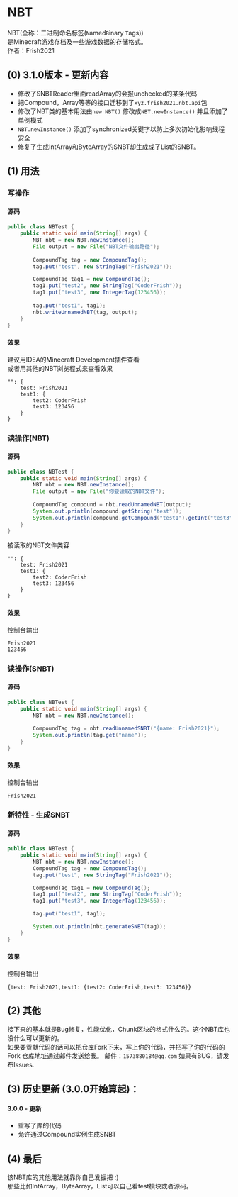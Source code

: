 # NBT

NBT(全称：二进制命名标签(`N`amed`B`inary `T`ags))\
是Minecraft游戏存档及一些游戏数据的存储格式。\
作者：Frish2021

## (0) 3.1.0版本 - 更新内容
 - 修改了SNBTReader里面readArray的会报unchecked的某条代码
 - 把Compound，Array<V extends ITag>等等的接口迁移到了`xyz.frish2021.nbt.api`包
 - 修改了NBT类的基本用法由`new NBT()` 修改成`NBT.newInstance()` 并且添加了单例模式
 - `NBT.newInstance()` 添加了synchronized关键字以防止多次初始化影响线程安全
 - 修复了生成IntArray和ByteArray的SNBT却生成成了List的SNBT。

## (1) 用法

### 写操作
#### 源码
```java
public class NBTest {
    public static void main(String[] args) {
        NBT nbt = new NBT.newInstance();
        File output = new File("NBT文件输出路径");
        
        CompoundTag tag = new CompoundTag();
        tag.put("test", new StringTag("Frish2021"));

        CompoundTag tag1 = new CompoundTag();
        tag1.put("test2", new StringTag("CoderFrish"));
        tag1.put("test3", new IntegerTag(123456));
        
        tag.put("test1", tag1);
        nbt.writeUnnamedNBT(tag, output);
    }
}
```

#### 效果
建议用IDEA的Minecraft Development插件查看\
或者用其他的NBT浏览程式来查看效果
```nbtt
"": {
	test: Frish2021
	test1: {
		test2: CoderFrish
		test3: 123456
	}
}
```

### 读操作(NBT)
#### 源码
```java
public class NBTest {
    public static void main(String[] args) {
        NBT nbt = new NBT.newInstance();
        File output = new File("你要读取的NBT文件");
        
        CompoundTag compound = nbt.readUnnamedNBT(output);
        System.out.println(compound.getString("test"));
        System.out.println(compound.getCompound("test1").getInt("test3"));
    }
}
```

被读取的NBT文件类容
```nbtt
"": {
	test: Frish2021
	test1: {
		test2: CoderFrish
		test3: 123456
	}
}
```

#### 效果
控制台输出
```
Frish2021
123456
```

### 读操作(SNBT)
#### 源码
```java
public class NBTest {
    public static void main(String[] args) {
        NBT nbt = new NBT.newInstance();
        
        CompoundTag tag = nbt.readUnnamedSNBT("{name: Frish2021}");
        System.out.println(tag.get("name"));
    }
}
```

#### 效果
控制台输出
```
Frish2021
```

### 新特性 - 生成SNBT
#### 源码
```java
public class NBTest {
    public static void main(String[] args) {
        NBT nbt = new NBT.newInstance();
        CompoundTag tag = new CompoundTag();
        tag.put("test", new StringTag("Frish2021"));

        CompoundTag tag1 = new CompoundTag();
        tag1.put("test2", new StringTag("CoderFrish"));
        tag1.put("test3", new IntegerTag(123456));

        tag.put("test1", tag1);

        System.out.println(nbt.generateSNBT(tag));
    }
}
```

#### 效果
控制台输出
```
{test: Frish2021,test1: {test2: CoderFrish,test3: 123456}}
```

## (2) 其他
接下来的基本就是Bug修复，性能优化，Chunk区块的格式什么的。这个NBT库也没什么可以更新的。\
如果要贡献代码的话可以把仓库Fork下来，写上你的代码，并把写了你的代码的Fork 仓库地址通过邮件发送给我。
邮件：`1573880184@qq.com`
如果有BUG，请发布Issues.

## (3) 历史更新 (3.0.0开始算起)：
#### 3.0.0 - 更新
 - 重写了库的代码
 - 允许通过Compound实例生成SNBT

## (4) 最后
该NBT库的其他用法就靠你自己发掘把 :)\
那些比如IntArray，ByteArray，List可以自己看test模块或者源码。

